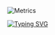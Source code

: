 ![Metrics](https://metrics.lecoq.io/OverFitted?template=classic&isocalendar=1&lines=1&repositories=1&base=header%2C%20activity%2C%20community%2C%20repositories%2C%20metadata&base.indepth=false&base.hireable=false&base.skip=false&repositories.batch=100&repositories.forks=false&repositories.affiliations=owner&isocalendar=true&isocalendar.duration=half-year&lines=true&lines.sections=base&lines.repositories.limit=2&lines.history.limit=1&repositories=false&repositories.pinned=2&repositories.starred=0&repositories.random=0&repositories.order=featured%2C%20pinned%2C%20starred%2C%20random&config.timezone=Europe%2FMoscow)

[![Typing SVG](https://readme-typing-svg.demolab.com?font=Fira+Code&duration=3000&pause=1700&color=259789&center=true&vCenter=true&width=845&lines=AI%2FML+engineer;ITMO+Student;Just+an+OverFitted+model+after+all)](https://git.io/typing-svg)

<!--
**OverFitted/OverFitted** is a ✨ _special_ ✨ repository because its `README.md` (this file) appears on your GitHub profile.

Here are some ideas to get you started:

- 🔭 I’m currently working on ...
- 🌱 I’m currently learning ...
- 👯 I’m looking to collaborate on ...
- 🤔 I’m looking for help with ...
- 💬 Ask me about ...
- 📫 How to reach me: ...
- 😄 Pronouns: ...
- ⚡ Fun fact: ...
-->
